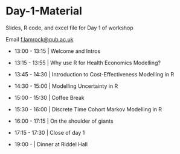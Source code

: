 # Day-1-Material

Slides, R code, and excel file for Day 1 of workshop

Email f.lamrock@qub.ac.uk 

- 13:00 - 13:15 | Welcome and Intros

- 13:15 - 13:55 | Why use R for Health Economics Modelling?

- 13:45 - 14:30 | Introduction to Cost-Effectiveness Modelling in R

- 14:30 - 15:00 | Modelling Uncertainty in R

- 15:00 - 15:30 | Coffee Break

- 15:30 - 16:00 | Discrete Time Cohort Markov Modelling in R

- 16:00 - 17:15 | On the shoulder of giants

- 17:15 - 17:30 | Close of day 1

- 19:00 - | Dinner at Riddel Hall
